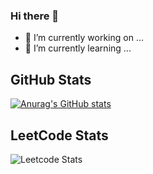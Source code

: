 ### Hi there 👋
- 🔭 I’m currently working on ...
- 🌱 I’m currently learning ...
<!--
**juskek/juskek** is a ✨ _special_ ✨ repository because its `README.md` (this file) appears on your GitHub profile.

Here are some ideas to get you started:


- 👯 I’m looking to collaborate on ...
- 🤔 I’m looking for help with ...
- 💬 Ask me about ...
- 📫 How to reach me: ...
- 😄 Pronouns: ...
- ⚡ Fun fact: ...
-->

## GitHub Stats
[![Anurag's GitHub stats](https://github-readme-stats.vercel.app/api?username=juskek)](https://github.com/anuraghazra/github-readme-stats)

## LeetCode Stats
![Leetcode Stats](https://leetcard.jacoblin.cool/justkek)

